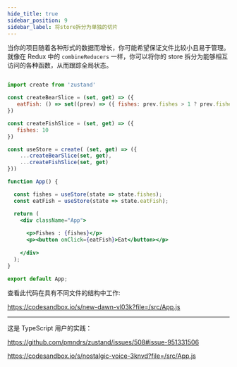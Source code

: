 ```yaml
---
hide_title: true
sidebar_position: 9
sidebar_label: 将store拆分为单独的切片
---
```

当你的项目随着各种形式的数据而增长，你可能希望保证文件比较小且易于管理。
就像在 Redux 中的 `combineReducers` 一样，你可以将你的 store 拆分为能够相互访问的各种函数，从而跟踪全局状态。

```jsx

import create from 'zustand'

const createBearSlice = (set, get) => ({
   eatFish: () => set((prev) => ({ fishes: prev.fishes > 1 ? prev.fishes - 1 : 0}))
})

const createFishSlice = (set, get) => ({
   fishes: 10
})

const useStore = create( (set, get) => ({
    ...createBearSlice(set, get),
    ...createFishSlice(set, get)
}))

function App() {

  const fishes = useStore(state => state.fishes);
  const eatFish = useStore(state => state.eatFish);

  return (
    <div className="App">
      
      <p>Fishes : {fishes}</p>
      <p><button onClick={eatFish}>Eat</button></p>
    
    </div>
  );
}

export default App;
```

查看此代码在具有不同文件的结构中工作:

https://codesandbox.io/s/new-dawn-vl03k?file=/src/App.js

______

这是 TypeScript 用户的实践：

https://github.com/pmndrs/zustand/issues/508#issue-951331506

https://codesandbox.io/s/nostalgic-voice-3knvd?file=/src/App.js